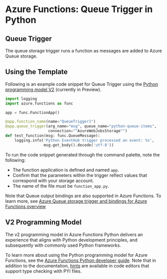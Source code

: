 # Azure Functions: Queue Trigger in Python

## Queue Trigger

The queue storage trigger runs a function as messages are added to Azure Queue storage.

## Using the Template

Following is an example code snippet for Queue Trigger using the [Python programming model V2](https://aka.ms/pythonprogrammingmodel) (currently in Preview).

```python
import logging
import azure.functions as func

app = func.FunctionApp()

@app.function_name(name="QueueTrigger1")
@app.queue_trigger(arg_name="msg", queue_name="python-queue-items",
                   connection=""AzureWebJobsStorage"")  
def test_function(msg: func.QueueMessage):
    logging.info('Python EventHub trigger processed an event: %s',
                 msg.get_body().decode('utf-8'))
```

To run the code snippet generated through the command palette, note the following:

- The function application is defined and named `app`.
- Confirm that the parameters within the trigger reflect values that correspond with your storage account.
- The name of the file must be `function_app.py`.
  
Note that Queue output bindings are also supported in Azure Functions. To learn more, see [Azure Queue storage trigger and bindings for Azure Functions overview](https://aka.ms/azure-function-binding-queue)

## V2 Programming Model

The v2 programming model in Azure Functions Python delivers an experience that aligns with Python development principles, and subsequently with commonly used Python frameworks. 

To learn more about using the Python programming model for Azure Functions, see the [Azure Functions Python developer guide](https://aka.ms/pythondeveloperguide). Note that in addition to the documentation, [hints](https://aka.ms/functions-python-hints) are available in code editors that support type checking with PYI files.